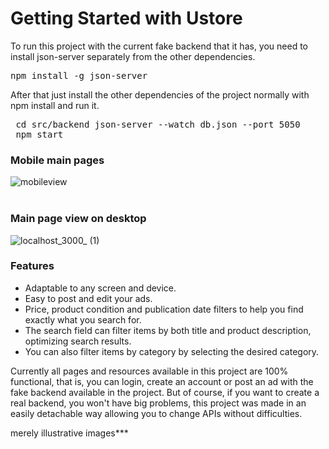 # Getting Started with Ustore

To run this project with the current fake backend that it has, you need to install json-server separately from the other dependencies.

<pre>npm install -g json-server</pre>

After that just install the other dependencies of the project normally with npm install and run it.

<pre>
 cd src/backend json-server --watch db.json --port 5050
 npm start
</pre>

### Mobile main pages 

![mobileview](https://user-images.githubusercontent.com/95437147/167489568-3ae540dd-e35c-4666-8416-cbccb6cc2b98.png)
<br/>
<br/>

### Main page view on desktop
![localhost_3000_ (1)](https://user-images.githubusercontent.com/95437147/167314420-b1ccd98c-c93f-4dcd-ad55-2a342f0e76d2.png)

### Features
<ul> 
 <li>
  Adaptable to any screen and device.
 </li>
  <li>
   Easy to post and edit your ads.
 </li>
 <li>
  Price, product condition and publication date filters to help you find exactly what you search for.
 </li>
 <li>
  The search field can filter items by both title and product description, optimizing search results.
 </li>
 <li>
  You can also filter items by category by selecting the desired category.
 </li>
</ul>

Currently all pages and resources available in this project are 100% functional, that is, you can login, create an account or post an ad with the fake backend available in the project. But of course, if you want to create a real backend, you won't have big problems, this project was made in an easily detachable way allowing you to change APIs without difficulties.





merely illustrative images***
